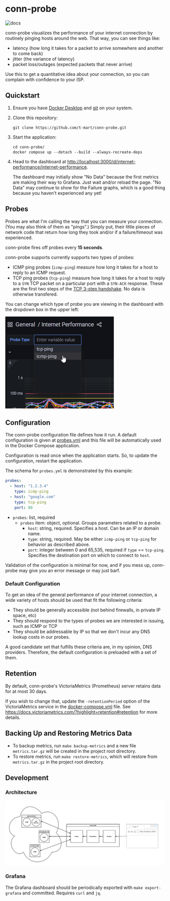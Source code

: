 # conn-probe

![docs](docs/demo.gif)

conn-probe visualizes the performance of your internet connection by routinely pinging
hosts around the web. That way, you can see things like:

- latency (how long it takes for a packet to arrive somewhere and another to come back)
- jitter (the variance of latency)
- packet loss/outages (expected packets that never arrive)

Use this to get a quantitative idea about your connection, so you can complain with
confidence to your ISP.

## Quickstart

1. Ensure you have [Docker Desktop](https://www.docker.com/products/docker-desktop)
   and [git](https://git-scm.com/downloads) on your system.

2. Clone this repository:

   ```shell
   git clone https://github.com/t-mart/conn-probe.git
   ```

3. Start the application:

   ```shell
   cd conn-probe/
   docker compose up --detach --build --always-recreate-deps
   ```

4. Head to the dashboard at <http://localhost:3000/d/internet-performance/internet-performance>.

   The dashboard may initially show "No Data" because the first metrics are making their way to
   Grafana. Just wait and/or reload the page. "No Data" may continue to show for the Failure graphs,
   which is a good thing because you haven't experienced any yet!

## Probes

Probes are what I'm calling the way that you can measure your connection. (You may also think of
them as "pings".) Simply put, their little pieces of network code that return how long they took
and/or if a failure/timeout was experienced.

conn-probe fires off probes every **15 seconds**.

conn-probe supports currently supports two types of probes:

- ICMP ping probes (`icmp-ping`) measure how long it takes for a host to reply to an ICMP request.
- TCP ping probes (`tcp-ping`) measure how long it takes for a host to reply to a `SYN` TCP packet
  on a particular port with a `SYN-ACK` response. These are the first two steps of the
  [TCP 3-step handshake](https://developer.mozilla.org/en-US/docs/Glossary/TCP_handshake).
  No data is otherwise transfered.

You can change which type of probe you are viewing in the dashboard with the dropdown box in the
upper left:

![probe type dropdown](docs/probe-type-dropdown.png)

## Configuration

The conn-probe configuration file defines how it run. A default configuration is given at
[probes.yml](probes.yml) and this file will be automatically used in the Docker Compose application.

Configuration is read once when the application starts. So, to update the configuration, restart the
application.

The schema for `probes.yml` is demonstrated by this example:

```yaml
probes:
  - host: "1.2.3.4"
    type: icmp-ping
  - host: "google.com"
    type: tcp-ping
    port: 80
```

- `probes`: list, required
  - `probes` item: object, optional. Groups parameters related to a probe.
    - `host`: string, required. Specifies a host. Can be an IP or domain name.
    - `type`: string, required. May be either `icmp-ping` or `tcp-ping` for behavior as described
      above.
    - `port`: integer between 0 and 65,535, required if `type` == `tcp-ping`. Specifies the
      destination port on which to connect to `host`.

Validation of the configuration is minimal for now, and if you mess up, conn-probe may give you an
error message or may just barf.

### Default Configuration

To get an idea of the general performance of your internet connection, a wide variety of hosts
should be used that fit the following criteria:

- They should be generally accessible (not behind firewalls, in private IP space, etc)
- They should respond to the types of probes we are interested in issuing, such as ICMP or TCP
- They should be addressable by IP so that we don't incur any DNS lookup costs in our probes.

A good candidate set that fulfills these criteria are, in my opinion, DNS providers. Therefore, the
default configuration is preloaded with a set of them.

## Retention

By default, conn-probe's VictoriaMetrics (Prometheus) server retains data for at most 30 days.

If you wish to change that, update the `-retentionPeriod` option of the VictoriaMetrics
service in the [docker-compose.yml](docker-compose.yml) file. See
<https://docs.victoriametrics.com/?highlight=retention#retention> for more details.

## Backing Up and Restoring Metrics Data

- To backup metrics, run `make backup-metrics` and a new file `metrics.tar.gz` will be created in
  the project root directory.
- To restore metrics, run `make restore-metrics`, which will restore from `metrics.tar.gz` in the
  project root directory.

## Development

### Architecture

![architecture](docs/architecture.png)

### Grafana

The Grafana dashboard should be periodically exported with `make export-grafana` and
committed. Requires `curl` and `jq`.
